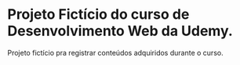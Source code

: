 # Projeto Fictício do curso de Desenvolvimento Web da  Udemy.
Projeto fictício pra registrar conteúdos adquiridos durante o curso. 

